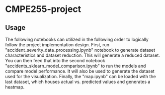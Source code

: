 # CMPE255-project

## Usage

The following notebooks can utilized in the following order to logically follow the project implementation design.
First, run "accident_severity_data_processing.ipynb" notebook to generate dataset characteristics and dataset reduction. 
This will generate a reduced dataset. You can then feed that into the second notebook "accidents_sklearn_model_comparison.ipynb"
to run the models and compare model performance. It will also be used to generate the dataset used for the visualization. Finally, the "map.ipynb" can be loaded with the last dataset, which houses actual vs. predicted values and generates a heatmap. 